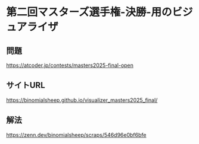 # 第二回マスターズ選手権-決勝-用のビジュアライザ
## 問題
https://atcoder.jp/contests/masters2025-final-open


## サイトURL

https://binomialsheep.github.io/visualizer_masters2025_final/


## 解法

https://zenn.dev/binomialsheep/scraps/546d96e0bf6bfe
